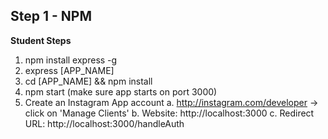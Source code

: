 ## Step 1 - NPM

__Student Steps__

1. npm install express -g
2. express [APP_NAME]
3. cd [APP_NAME] && npm install
4. npm start (make sure app starts on port 3000)
5. Create an Instagram App account
    a. http://instagram.com/developer -> click on 'Manage Clients'
    b. Website: http://localhost:3000
    c. Redirect URL: http://localhost:3000/handleAuth

